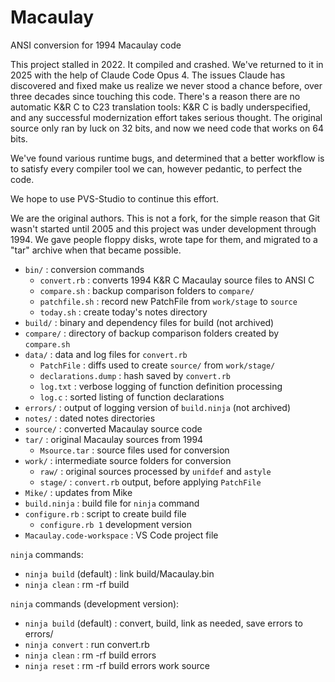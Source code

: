 # Macaulay
ANSI conversion for 1994 Macaulay code

This project stalled in 2022. It compiled and crashed. We've returned to it in 2025 with the help of Claude Code Opus 4. The issues Claude has discovered and fixed make us realize we never stood a chance before, over three decades since touching this code. There's a reason there are no automatic K&R C to C23 translation tools: K&R C is badly underspecified, and any successful modernization effort takes serious thought. The original source only ran by luck on 32 bits, and now we need code that works on 64 bits.

We've found various runtime bugs, and determined that a better workflow is to satisfy every compiler tool we can, however pedantic, to perfect the code.

We hope to use PVS-Studio to continue this effort.

We are the original authors. This is not a fork, for the simple reason that Git wasn't started until 2005 and this project was under development through 1994. We gave people floppy disks, wrote tape for them, and migrated to a "tar" archive when that became possible.

- `bin/` : conversion commands
  - `convert.rb` : converts 1994 K&R C Macaulay source files to ANSI C
  - `compare.sh` : backup comparison folders to `compare/`
  - `patchfile.sh` : record new PatchFile from `work/stage` to `source`
  - `today.sh` : create today's notes directory
- `build/` : binary and dependency files for build  (not archived)
- `compare/` : directory of backup comparison folders created by `compare.sh`
- `data/` : data and log files for `convert.rb`
  - `PatchFile` : diffs used to create `source/` from `work/stage/`
  - `declarations.dump` : hash saved by `convert.rb`
  - `log.txt` : verbose logging of function definition processing
  - `log.c` : sorted listing of function declarations
- `errors/` : output of logging version of `build.ninja` (not archived)
- `notes/` : dated notes directories
- `source/` : converted Macaulay source code
- `tar/` : original Macaulay sources from 1994
  - `Msource.tar` : source files used for conversion
- `work/` : intermediate source folders for conversion
  - `raw/` : original sources processed by `unifdef` and `astyle`
  - `stage/` : `convert.rb` output, before applying `PatchFile`
- `Mike/` : updates from Mike
- `build.ninja` : build file for `ninja` command
- `configure.rb` : script to create build file
  - `configure.rb 1` development version
- `Macaulay.code-workspace` : VS Code project file 

`ninja` commands:

- `ninja build` (default) : link build/Macaulay.bin
- `ninja clean` : rm -rf build

`ninja` commands (development version):

- `ninja build` (default) : convert, build, link as needed, save errors to errors/
- `ninja convert` : run convert.rb
- `ninja clean` : rm -rf build errors
- `ninja reset` : rm -rf build errors work source
